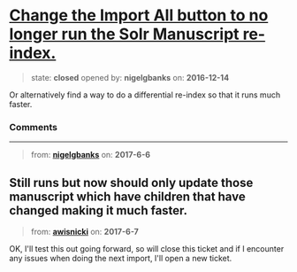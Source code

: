 # [Change the Import All button to no longer run the Solr Manuscript re-index.](https://github.com/livingstoneonline/livingstoneonline/issues/122)

> state: **closed** opened by: **nigelgbanks** on: **2016-12-14**

Or alternatively find a way to do a differential re-index so that it runs much faster.

### Comments

---
> from: [**nigelgbanks**](https://github.com/livingstoneonline/livingstoneonline/issues/122#issuecomment-306583150) on: **2017-6-6**

Still runs but now should only update those manuscript which have children that have changed making it much faster.
---
> from: [**awisnicki**](https://github.com/livingstoneonline/livingstoneonline/issues/122#issuecomment-306936503) on: **2017-6-7**

OK, I&#x27;ll test this out going forward, so will close this ticket and if I encounter any issues when doing the next import, I&#x27;ll open a new ticket.
